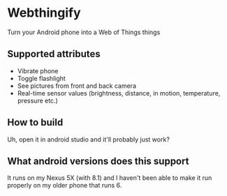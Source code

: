 # Webthingify
Turn your Android phone into a Web of Things things

## Supported attributes

- Vibrate phone
- Toggle flashlight
- See pictures from front and back camera
- Real-time sensor values (brightness, distance, in motion, temperature, pressure etc.)

## How to build
Uh, open it in android studio and it'll probably just work?

## What android versions does this support
It runs on my Nexus 5X (with 8.1) and I haven't been able to make it run properly on my older phone that runs 6.
